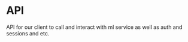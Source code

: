 # API

API for our client to call and interact with ml service as well as auth and sessions and etc.
